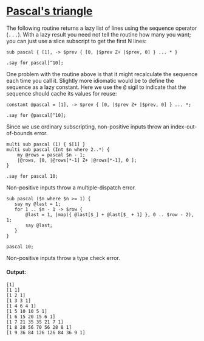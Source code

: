 [1]: http://rosettacode.org/wiki/Pascal's_triangle

# [Pascal's triangle][1]

The following routine returns a lazy list of lines using the sequence operator (<tt>...</tt>). With a lazy result you need not tell the routine how many you want; you can just use a slice subscript to get the first N lines:

```perl6
sub pascal { [1], -> $prev { [0, |$prev Z+ |$prev, 0] } ... * }
 
.say for pascal[^10];
```


One problem with the routine above is that it might recalculate the sequence each time you call it. Slightly more idiomatic would be to define the sequence as a lazy constant. Here we use the <tt>@</tt> sigil to indicate that the sequence should cache its values for reuse:

```perl6
constant @pascal = [1], -> $prev { [0, |$prev Z+ |$prev, 0] } ... *;
 
.say for @pascal[^10];
```


Since we use ordinary subscripting, non-positive inputs throw an index-out-of-bounds error.

```perl6
multi sub pascal (1) { $[1] }
multi sub pascal (Int $n where 2..*) {
    my @rows = pascal $n - 1;
    |@rows, [0, |@rows[*-1] Z+ |@rows[*-1], 0 ];
}
 
.say for pascal 10;
```


Non-positive inputs throw a multiple-dispatch error.

```perl6
sub pascal ($n where $n >= 1) {
   say my @last = 1;
   for 1 .. $n - 1 -> $row {
       @last = 1, |map({ @last[$_] + @last[$_ + 1] }, 0 .. $row - 2), 1;
       say @last;
   }
}
 
pascal 10;
```


Non-positive inputs throw a type check error.


#### Output:
```
[1]
[1 1]
[1 2 1]
[1 3 3 1]
[1 4 6 4 1]
[1 5 10 10 5 1]
[1 6 15 20 15 6 1]
[1 7 21 35 35 21 7 1]
[1 8 28 56 70 56 28 8 1]
[1 9 36 84 126 126 84 36 9 1]
```